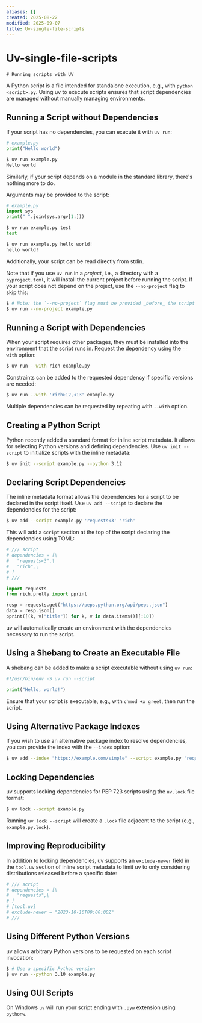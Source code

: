 ```yaml
---
aliases: []
created: 2025-08-22
modified: 2025-09-07
title: Uv-single-file-scripts
---
```

# Uv-single-file-scripts
	# Running scripts with UV

A Python script is a file intended for standalone execution, e.g., with `python <script>.py`. Using uv to execute scripts ensures that script dependencies are managed without manually managing environments.

## Running a Script without Dependencies
If your script has no dependencies, you can execute it with `uv run`:

```python
# example.py
print("Hello world")
```

```bash
$ uv run example.py
Hello world
```

Similarly, if your script depends on a module in the standard library, there's nothing more to do.

Arguments may be provided to the script:

```python
# example.py
import sys
print(" ".join(sys.argv[1:]))
```

```bash
$ uv run example.py test
test

$ uv run example.py hello world!
hello world!
```

Additionally, your script can be read directly from stdin.

Note that if you use `uv run` in a _project_, i.e., a directory with a `pyproject.toml`, it will install the current project before running the script. If your script does not depend on the project, use the `--no-project` flag to skip this:

```bash
$ # Note: the `--no-project` flag must be provided _before_ the script name.
$ uv run --no-project example.py
```

## Running a Script with Dependencies
When your script requires other packages, they must be installed into the environment that the script runs in. Request the dependency using the `--with` option:

```bash
$ uv run --with rich example.py
```

Constraints can be added to the requested dependency if specific versions are needed:

```bash
$ uv run --with 'rich>12,<13' example.py
```

Multiple dependencies can be requested by repeating with `--with` option.

## Creating a Python Script
Python recently added a standard format for inline script metadata. It allows for selecting Python versions and defining dependencies. Use `uv init --script` to initialize scripts with the inline metadata:

```bash
$ uv init --script example.py --python 3.12
```

## Declaring Script Dependencies
The inline metadata format allows the dependencies for a script to be declared in the script itself. Use `uv add --script` to declare the dependencies for the script:

```bash
$ uv add --script example.py 'requests<3' 'rich'
```

This will add a `script` section at the top of the script declaring the dependencies using TOML:

```python
# /// script
# dependencies = [\
#   "requests<3",\
#   "rich",\
# ]
# ///

import requests
from rich.pretty import pprint

resp = requests.get("https://peps.python.org/api/peps.json")
data = resp.json()
pprint([(k, v["title"]) for k, v in data.items()][:10])
```

uv will automatically create an environment with the dependencies necessary to run the script.

## Using a Shebang to Create an Executable File
A shebang can be added to make a script executable without using `uv run`:

```python
#!/usr/bin/env -S uv run --script

print("Hello, world!")
```

Ensure that your script is executable, e.g., with `chmod +x greet`, then run the script.

## Using Alternative Package Indexes
If you wish to use an alternative package index to resolve dependencies, you can provide the index with the `--index` option:

```bash
$ uv add --index "https://example.com/simple" --script example.py 'requests<3' 'rich'
```

## Locking Dependencies
uv supports locking dependencies for PEP 723 scripts using the `uv.lock` file format:

```bash
$ uv lock --script example.py
```

Running `uv lock --script` will create a `.lock` file adjacent to the script (e.g., `example.py.lock`).

## Improving Reproducibility
In addition to locking dependencies, uv supports an `exclude-newer` field in the `tool.uv` section of inline script metadata to limit uv to only considering distributions released before a specific date:

```python
# /// script
# dependencies = [\
#   "requests",\
# ]
# [tool.uv]
# exclude-newer = "2023-10-16T00:00:00Z"
# ///
```

## Using Different Python Versions
uv allows arbitrary Python versions to be requested on each script invocation:

```bash
$ # Use a specific Python version
$ uv run --python 3.10 example.py
```

## Using GUI Scripts
On Windows `uv` will run your script ending with `.pyw` extension using `pythonw`.
